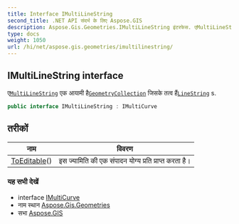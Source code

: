 ```yaml
---
title: Interface IMultiLineString
second_title: .NET API संदर्भ के लिए Aspose.GIS
description: Aspose.Gis.Geometries.IMultiLineString इंटरफेस. एMultiLineString एक आयम हैGeometryCollection जसके तत्व हैंLineString s.
type: docs
weight: 1050
url: /hi/net/aspose.gis.geometries/imultilinestring/
---
```

## IMultiLineString interface

ए[`MultiLineString`](../multilinestring/) एक आयामी है[`GeometryCollection`](../geometrycollection/) जिसके तत्व हैं[`LineString`](../linestring/) s.

```csharp
public interface IMultiLineString : IMultiCurve
```

## तरीकों

| नाम | विवरण |
| --- | --- |
| [ToEditable](../../aspose.gis.geometries/imultilinestring/toeditable/)() | इस ज्यामिति की एक संपादन योग्य प्रति प्राप्त करता है। |

### यह सभी देखें

* interface [IMultiCurve](../imulticurve/)
* नाम स्थान [Aspose.Gis.Geometries](../../aspose.gis.geometries/)
* सभा [Aspose.GIS](../../)


